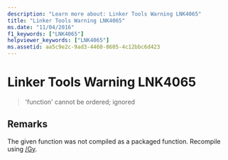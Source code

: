 ```yaml
---
description: "Learn more about: Linker Tools Warning LNK4065"
title: "Linker Tools Warning LNK4065"
ms.date: "11/04/2016"
f1_keywords: ["LNK4065"]
helpviewer_keywords: ["LNK4065"]
ms.assetid: aa5c9e2c-9ad3-4460-8605-4c12bbc6d423
---
```

# Linker Tools Warning LNK4065

> 'function' cannot be ordered; ignored

## Remarks

The given function was not compiled as a packaged function. Recompile using [/Gy](../../build/reference/gy-enable-function-level-linking.md).

